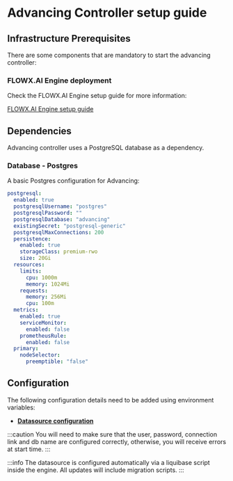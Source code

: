 # Advancing Controller setup guide

## Infrastructure Prerequisites

There are some components that are mandatory to start the advancing controller:

### FLOWX.AI Engine deployment

Check the FLOWX.AI Engine setup guide for more information:

[FLOWX.AI Engine setup guide](./flowx-engine-setup-guide.md)


##  Dependencies

Advancing controller uses a PostgreSQL database as a dependency.

### Database - Postgres

A basic Postgres configuration for Advancing:

```yaml
postgresql:
  enabled: true
  postgresqlUsername: "postgres"
  postgresqlPassword: ""
  postgresqlDatabase: "advancing"
  existingSecret: "postgresql-generic"
  postgresqlMaxConnections: 200
  persistence:
    enabled: true
    storageClass: premium-rwo
    size: 20Gi
  resources:
    limits:
      cpu: 1000m
      memory: 1024Mi
    requests:
      memory: 256Mi
      cpu: 100m
  metrics:
    enabled: true
    serviceMonitor:
      enabled: false
    prometheusRule:
      enabled: false
  primary:
    nodeSelector:
      preemptible: "false"

```

## Configuration

The following configuration details need to be added using environment variables:

* [**Datasource configuration**](../platform-setup-guides.md#datasource-configuration)

:::caution
You will need to make sure that the user, password, connection link and db name are configured correctly, otherwise, you will receive errors at start time.
:::

:::info
The datasource is configured automatically via a liquibase script inside the engine. All updates will include migration scripts.
:::


